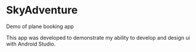 # SkyAdventure
Demo of plane booking app

This app was developed to demonstrate my ability to develop and design ui with Android Studio.
